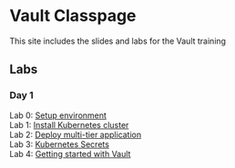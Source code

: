 # Vault Classpage

This site includes the slides and labs for the Vault training


## Labs
### Day 1   
Lab 0: [Setup environment](labs/setup/)   
Lab 1: [Install Kubernetes cluster](labs/install-k8s)   
Lab 2: [Deploy multi-tier application](labs/deployments)   
Lab 3: [Kubernetes Secrets](labs/secrets)   
Lab 4: [Getting started with Vault](labs/install-vault)   
